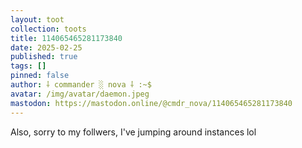 ```yaml
---
layout: toot
collection: toots
title: 114065465281173840
date: 2025-02-25
published: true
tags: []
pinned: false
author: ⸸ commander ░ nova ⸸ :~$
avatar: /img/avatar/daemon.jpeg
mastodon: https://mastodon.online/@cmdr_nova/114065465281173840
---
```


Also, sorry to my follwers, I've jumping around instances lol
